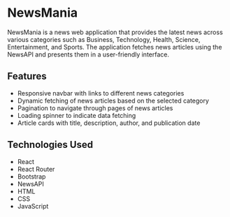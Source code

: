 # NewsMania

NewsMania is a news web application that provides the latest news across various categories such as Business, Technology, Health, Science, Entertainment, and Sports. The application fetches news articles using the NewsAPI and presents them in a user-friendly interface.

## Features

- Responsive navbar with links to different news categories
- Dynamic fetching of news articles based on the selected category
- Pagination to navigate through pages of news articles
- Loading spinner to indicate data fetching
- Article cards with title, description, author, and publication date

## Technologies Used

- React
- React Router
- Bootstrap
- NewsAPI
- HTML
- CSS
- JavaScript
